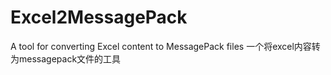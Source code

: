 # Excel2MessagePack
A tool for converting Excel content to MessagePack files
一个将excel内容转为messagepack文件的工具
